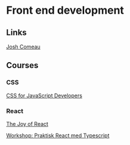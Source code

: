 # Front end development

## Links

[Josh Comeau](https://www.joshwcomeau.com/)

## Courses

### CSS

[CSS for JavaScript Developers](https://css-for-js.dev/)

### React

[The Joy of React](https://www.joyofreact.com/)

[Workshop: Praktisk React med Typescript](https://www.bouvet.no/kurs/kategorier/utvikling-for-web-og-mobil/workshop-praktisk-react-med-typescript)
